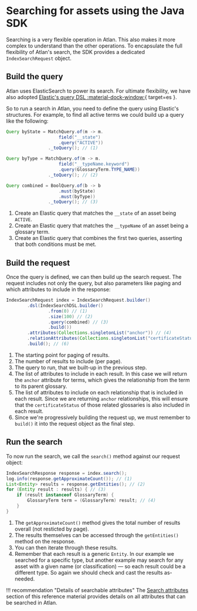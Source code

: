 
# Searching for assets using the Java SDK

Searching is a very flexible operation in Atlan. This also makes it more complex to understand than the other operations. To encapsulate the full flexibility of Atlan's search, the SDK provides a dedicated `IndexSearchRequest` object.

## Build the query

Atlan uses ElasticSearch to power its search. For ultimate flexibility, we have also adopted [Elastic's query DSL :material-dock-window:](https://www.elastic.co/guide/en/elasticsearch/reference/current/query-dsl.html){ target=es }.

So to run a search in Atlan, you need to define the query using Elastic's structures. For example, to find all active terms we could build up a query like the following:

```java linenums="1" title="Build the query"
Query byState = MatchQuery.of(m -> m.
					field("__state")
					.query("ACTIVE"))
				._toQuery(); // (1)

Query byType = MatchQuery.of(m -> m.
					field("__typeName.keyword")
					.query(GlossaryTerm.TYPE_NAME))
				._toQuery(); // (2)

Query combined = BoolQuery.of(b -> b
					.must(byState)
					.must(byType))
				._toQuery(); // (3)
```

1. Create an Elastic query that matches the `__state` of an asset being `ACTIVE`.
2. Create an Elastic query that matches the `__typeName` of an asset being a glossary term.
3. Create an Elastic query that combines the first two queries, asserting that both conditions must be met.

## Build the request

Once the query is defined, we can then build up the search request. The request includes not only the query, but also parameters like paging and which attributes to include in the response:

```java linenums="15" title="Build the request"
IndexSearchRequest index = IndexSearchRequest.builder()
        .dsl(IndexSearchDSL.builder()
                .from(0) // (1)
                .size(100) // (2)
                .query(combined) // (3)
                .build())
        .attributes(Collections.singletonList("anchor")) // (4)
        .relationAttributes(Collections.singletonList("certificateStatus")) // (5)
        .build(); // (6)
```

1. The starting point for paging of results.
2. The number of results to include (per page).
3. The query to run, that we built-up in the previous step.
4. The list of attributes to include in each result. In this case we will return the `anchor` attribute for terms, which gives the relationship from the term to its parent glossary.
5. The list of attributes to include on each relationship that is included in each result. Since we are returning `anchor` relationships, this will ensure that the `certificateStatus` of those related glossaries is also included in each result.
6. Since we're progressively building the request up, we must remember to `build()` it into the request object as the final step.

## Run the search

To now run the search, we call the `search()` method against our request object:

```java linenums="24" title="Run the search"
IndexSearchResponse response = index.search();
log.info(response.getApproximateCount()); // (1)
List<Entity> results = response.getEntities(); // (2)
for (Entity result : results) { // (3)
	if (result instanceof GlossaryTerm) {
		GlossaryTerm term = (GlossaryTerm) result; // (4)
	}
}
```

1. The `getApproximateCount()` method gives the total number of results overall (not resticted by page).
2. The results themselves can be accessed through the `getEntities()` method on the response.
3. You can then iterate through these results.
4. Remember that each result is a generic `Entity`. In our example we searched for a specific type, but another example may search for any asset with a given name (or classification) — so each result could be a different type. So again we should check and cast the results as-needed.

!!! recommendation "Details of searchable attributes"
	The [Search attributes](/search/) section of this reference material provides details on all attributes that can be searched in Atlan.
